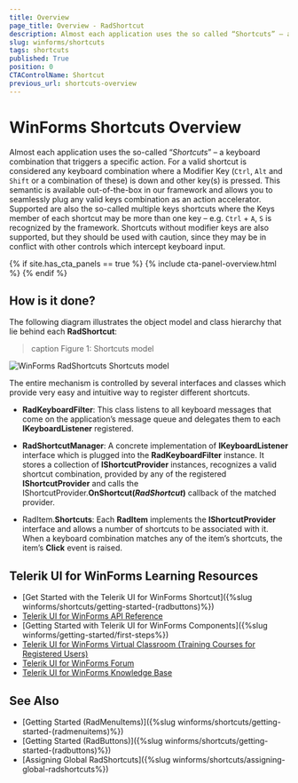 ```yaml
---
title: Overview
page_title: Overview - RadShortcut
description: Almost each application uses the so called “Shortcuts” – a keyboard combination that triggers a specific action.
slug: winforms/shortcuts
tags: shortcuts
published: True
position: 0
CTAControlName: Shortcut
previous_url: shortcuts-overview
---
```


# WinForms Shortcuts Overview

Almost each application uses the so-called “*Shortcuts*” – a keyboard combination that triggers a specific action. For a valid shortcut is considered any keyboard combination where a Modifier Key (`Ctrl`, `Alt` and `Shift` or a combination of these) is down and other key(s) is pressed. This semantic is available out-of-the-box in our framework and allows you to seamlessly plug any valid keys combination as an action accelerator. Supported are also the so-called multiple keys shortcuts where the Keys member of each shortcut may be more than one key – e.g. `Ctrl` + `A`, `S` is recognized by the framework. Shortcuts without modifier keys are also supported, but they should be used with caution, since they may be in conflict with other controls which intercept keyboard input.

{% if site.has_cta_panels == true %}
{% include cta-panel-overview.html %}
{% endif %}

## How is it done?

The following diagram illustrates the object model and class hierarchy that lie behind each **RadShortcut**:

>caption Figure 1: Shortcuts model

![WinForms RadShortcuts Shortcuts model](images/ShortcutsStructure001.png)

The entire mechanism is controlled by several interfaces and classes which provide very easy and intuitive way to register different shortcuts.

* __RadKeyboardFilter__: This class listens to all keyboard messages that come on the application’s message queue and delegates them to each **IKeyboardListener** registered.

* __RadShortcutManager__: A concrete implementation of **IKeyboardListener** interface which is plugged into the **RadKeyboardFilter** instance. It stores a collection of **IShortcutProvider** instances, recognizes a valid shortcut combination, provided by any of the registered **IShortcutProvider** and calls the IShortcutProvider.**OnShortcut(*RadShortcut*)** callback of the matched provider.

* RadItem.__Shortcuts__: Each **RadItem** implements the **IShortcutProvider** interface and allows a number of shortcuts to be associated with it. When a keyboard combination matches any of the item’s shortcuts, the item’s **Click** event is raised.


## Telerik UI for WinForms Learning Resources
* [Get Started with the Telerik UI for WinForms Shortcut]({%slug winforms/shortcuts/getting-started-(radbuttons)%})
* [Telerik UI for WinForms API Reference](https://docs.telerik.com/devtools/winforms/api/)
* [Getting Started with Telerik UI for WinForms Components]({%slug winforms/getting-started/first-steps%})
* [Telerik UI for WinForms Virtual Classroom (Training Courses for Registered Users)](https://learn.telerik.com/learn/course/external/view/elearning/17/TelerikUIforWinForms) 
* [Telerik UI for WinForms Forum](https://www.telerik.com/forums/winforms)
* [Telerik UI for WinForms Knowledge Base](https://docs.telerik.com/devtools/winforms/knowledge-base)

## See Also

* [Getting Started (RadMenuItems)]({%slug winforms/shortcuts/getting-started-(radmenuitems)%})	
* [Getting Started (RadButtons)]({%slug winforms/shortcuts/getting-started-(radbuttons)%})	
* [Assigning Global RadShortcuts]({%slug winforms/shortcuts/assigning-global-radshortcuts%})	


